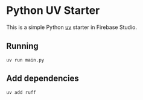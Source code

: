 # Python UV Starter

This is a simple Python [uv](https://docs.astral.uv) starter in Firebase Studio.

## Running

```
uv run main.py
```

## Add dependencies

```
uv add ruff
```
